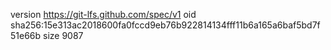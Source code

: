 version https://git-lfs.github.com/spec/v1
oid sha256:15e313ac2018600fa0fccd9eb76b922814134fff11b6a165a6baf5bd7f51e66b
size 9087
